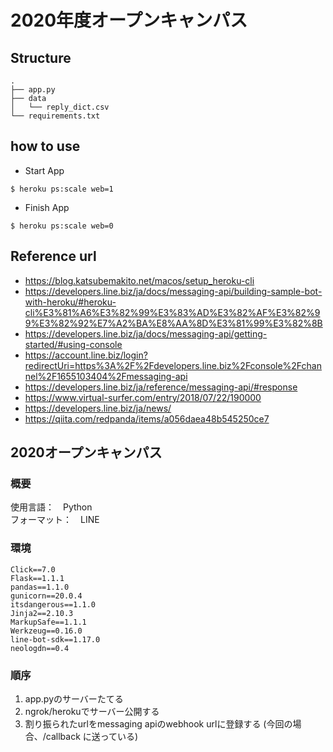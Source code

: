 # 2020年度オープンキャンパス

## Structure
```
.
├── app.py
├── data
│   └── reply_dict.csv
└── requirements.txt
```

## how to use
- Start App
``` 
$ heroku ps:scale web=1 
```

- Finish App
``` 
$ heroku ps:scale web=0
```

## Reference url
- https://blog.katsubemakito.net/macos/setup_heroku-cli
- https://developers.line.biz/ja/docs/messaging-api/building-sample-bot-with-heroku/#heroku-cli%E3%81%A6%E3%82%99%E3%83%AD%E3%82%AF%E3%82%99%E3%82%92%E7%A2%BA%E8%AA%8D%E3%81%99%E3%82%8B
- https://developers.line.biz/ja/docs/messaging-api/getting-started/#using-console
- https://account.line.biz/login?redirectUri=https%3A%2F%2Fdevelopers.line.biz%2Fconsole%2Fchannel%2F1655103404%2Fmessaging-api
- https://developers.line.biz/ja/reference/messaging-api/#response
- https://www.virtual-surfer.com/entry/2018/07/22/190000
- https://developers.line.biz/ja/news/
- https://qiita.com/redpanda/items/a056daea48b545250ce7


## 2020オープンキャンパス
### 概要
使用言語：　Python \
フォーマット：　LINE

### 環境
```
Click==7.0
Flask==1.1.1
pandas==1.1.0
gunicorn==20.0.4
itsdangerous==1.1.0
Jinja2==2.10.3
MarkupSafe==1.1.1
Werkzeug==0.16.0
line-bot-sdk==1.17.0
neologdn==0.4
```

### 順序
1. app.pyのサーバーたてる
2. ngrok/herokuでサーバー公開する
3. 割り振られたurlをmessaging apiのwebhook urlに登録する (今回の場合、/callback に送っている)